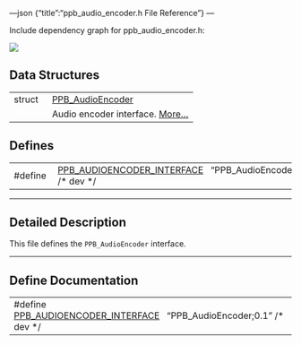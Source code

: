 —json {“title”:“ppb\_audio\_encoder.h File Reference”} —

Include dependency graph for ppb\_audio\_encoder.h:

![](/docs/native-client/pepper_beta/c/ppb__audio__encoder_8h__incl.png)

Data Structures
---------------

<table><tbody><tr class="odd"><td style="text-align: right;">struct  </td><td><a href="/docs/native-client/pepper_beta/c/struct_p_p_b___audio_encoder__0__1/" class="el">PPB_AudioEncoder</a></td></tr><tr class="even"><td style="text-align: right;"> </td><td>Audio encoder interface. <a href="/docs/native-client/pepper_beta/c/struct_p_p_b___audio_encoder__0__1#details">More…</a><br />
</td></tr></tbody></table>

Defines
-------

<table><tbody><tr class="odd"><td style="text-align: right;">#define </td><td><a href="/docs/native-client/pepper_beta/c/ppb__audio__encoder_8h#a4c4871532f8ac42a5a98f9f0aaac27a6" class="el">PPB_AUDIOENCODER_INTERFACE</a>   “PPB_AudioEncoder;0.1” /* dev */</td></tr></tbody></table>

------------------------------------------------------------------------

<span id="details" class="anchor" style="margin: 0;"></span>

Detailed Description
--------------------

This file defines the `PPB_AudioEncoder` interface.

------------------------------------------------------------------------

Define Documentation
--------------------

<span id="a4c4871532f8ac42a5a98f9f0aaac27a6" class="anchor" style="margin: 0;"></span>

<table><tbody><tr class="odd"><td>#define <a href="/docs/native-client/pepper_beta/c/ppb__audio__encoder_8h#a4c4871532f8ac42a5a98f9f0aaac27a6" class="el">PPB_AUDIOENCODER_INTERFACE</a>   “PPB_AudioEncoder;0.1” /* dev */</td></tr></tbody></table>
